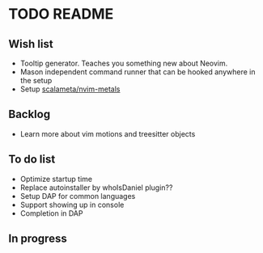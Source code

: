 # TODO README

## Wish list

- Tooltip generator. Teaches you something new about Neovim.
- Mason independent command runner that can be hooked anywhere in the setup
- Setup [scalameta/nvim-metals](https://github.com/scalameta/nvim-metals)

## Backlog

- Learn more about vim motions and treesitter objects

## To do list

- Optimize startup time
- Replace autoinstaller by whoIsDaniel plugin??
- Setup DAP for common languages
- Support showing up in console
- Completion in DAP

## In progress
